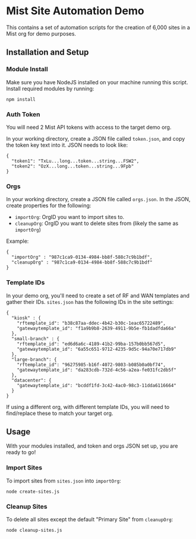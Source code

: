 # Mist Site Automation Demo

This contains a set of automation scripts for the creation of 6,000 sites in a Mist org for demo purposes.

## Installation and Setup

### Module Install

Make sure you have NodeJS installed on your machine running this script. Install required modules by running:
```
npm install
```

### Auth Token

You will need 2 Mist API tokens with access to the target demo org.

In your working directory, create a JSON file called `token.json`, and copy the token key text into it. JSON needs to look like:
```
{
  "token1": "TxLu...long...token...string...FSW2",
  "token2": "OzX...long...token...string...9Fpb"
}
```

### Orgs

In your working directory, create a JSON file called `orgs.json`. In the JSON, create properties for the following:
- `importOrg`: OrgID you want to import sites to.
- `cleanupOrg`: OrgID you want to delete sites from (likely the same as `importOrg`)

Example:
```
{
  "importOrg" : "987c1ca9-0134-4984-bb8f-588c7c9b1bdf",
  "cleanupOrg" : "987c1ca9-0134-4984-bb8f-588c7c9b1bdf"
}
```

### Template IDs

In your demo org, you'll need to create a set of RF and WAN templates and gather their IDs. `sites.json` has the following IDs in the site settings:

```
{
  "kiosk" : {
    "rftemplate_id": "b38c87aa-ddec-4b42-b30c-1eac65722489",
    "gatewaytemplate_id": "f1a9b9b8-2639-4911-9b5e-fb1dadfda66a"
  },
  "small-branch" : {
    "rftemplate_id": "ed6d6a6c-4189-41b2-99ba-157b0bb567d5",
    "gatewaytemplate_id": "6a55c651-9712-4235-9d5c-94a70e717db9"
  },
  "large-branch": {
    "rftemplate_id": "96275985-b16f-4072-9803-b085b0a0bf74",
    "gatewaytemplate_id": "da283cdb-732d-4c56-a2ea-fe031fc2db5f"
  },
  "datacenter": {
    "gatewaytemplate_id": "bcddf1fd-3c42-4ac0-98c3-11dda6116664"
  }
}
```

If using a different org, with different template IDs, you will need to find/replace these to match your target org.

## Usage

With your modules installed, and token and orgs JSON set up, you are ready to go!

### Import Sites

To import sites from `sites.json` into `importOrg`:
```
node create-sites.js
```

### Cleanup Sites

To delete all sites except the default "Primary Site" from `cleanupOrg`:
```
node cleanup-sites.js
```